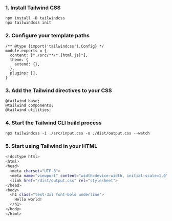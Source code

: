 ### 1. Install Tailwind CSS
```
npm install -D tailwindcss
npx tailwindcss init
```
### 2. Configure your template paths
```
/** @type {import('tailwindcss').Config} */
module.exports = {
  content: ["./src/**/*.{html,js}"],
  theme: {
    extend: {},
  },
  plugins: [],
}
```
### 3. Add the Tailwind directives to your CSS
```
@tailwind base;
@tailwind components;
@tailwind utilities;
```

### 4. Start the Tailwind CLI build process
```
npx tailwindcss -i ./src/input.css -o ./dist/output.css --watch
```
### 5. Start using Tailwind in your HTML

```sh
<!doctype html>
<html>
<head>
  <meta charset="UTF-8">
  <meta name="viewport" content="width=device-width, initial-scale=1.0">
  <link href="/dist/output.css" rel="stylesheet">
</head>
<body>
  <h1 class="text-3xl font-bold underline">
    Hello world!
  </h1>
</body>
</html>
```